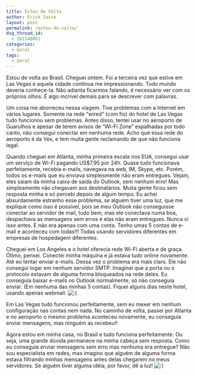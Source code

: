 ```yaml
---
title: Estou de Volta
author: Erick Sasse
layout: post
permalink: /estou-de-volta/
dsq_thread_id:
  - 262148861
categories:
  - Geral
tags:
  - Geral
---
```

Estou de volta ao Brasil. Cheguei ontem. Foi a terceira vez que estive em Las Vegas e aquela cidade continua me impressionando. Todo mundo deveria conhece-la. N&atilde;o adianta ficarmos falando, &eacute; necess&aacute;rio ver com os pr&oacute;prios olhos. &Eacute; algo incr&iacute;vel demais para se descrever com palavras.

Um coisa me aborreceu nessa viagem. Tive problemas com a Internet em v&aacute;rios lugares. Somente na rede &#8220;wired&#8221; (com fio) do hotel de Las Vegas tudo funcionou sem problemas. Antes disso, tentei usar no aeroporto de Guarulhos e apesar de terem avisos de &#8220;Wi-Fi Zone&#8221; espalhadas por todo canto, n&atilde;o consegui conectar em nenhuma rede. Acho que essa rede do aeroporto &eacute; da Vex, e tem muita gente reclamando de que n&atilde;o funciona legal.

Quando cheguei em Atlanta, minha primeira escala nos EUA, consegui usar um servi&ccedil;o de Wi-Fi pagando US$7,95 por 24h. Quase tudo funcionava perfeitamente, recebia e-mails, navegava na web, IM, Skype, etc. Por&eacute;m, todos os e-mails que eu enviava simplesmente n&atilde;o eram entregues. Vejam, eles saiam da minha caixa de sa&iacute;da do Outlook, sem nenhum erro! Mas simplesmente n&atilde;o chegavam aos destinat&aacute;rios. Muita gente ficou sem resposta minha e s&oacute; percebi depois de algum tempo. Eu achei absurdamente estranho esse problema, se algu&eacute;m tiver uma luz, que me explique como isso &eacute; poss&iacute;vel, pois se meu Outlook n&atilde;o conseguisse conectar ao servidor de mail, tudo bem, mas ele conectava numa boa, despachava as mensagens sem erros e elas n&atilde;o eram entregues. Nunca vi isso antes. E n&atilde;o era apenas com uma conta. Tenho umas 5 contas de e-mail e aconteceu com todas!!! Todas usando servidores diferentes em empresas de hospedagem diferentes.

Cheguei em Los Angeles e o hotel oferecia rede Wi-Fi aberta e de gra&ccedil;a. &Oacute;timo, pensei. Conectei minha m&aacute;quina e j&aacute; estava tudo online novamente. At&eacute; eu tentar enviar e-mails. Dessa vez o problema era mais claro. Ele n&atilde;o consegui logar em nenhum servidor SMTP. Imaginei que a porta ou o protocolo estavam de alguma forma bloqueados na rede deles. Eu conseguia baixar e-mails no Outlook normalmente, s&oacute; n&agrave;o conseguia enviar. (Em nenhuma das minhas 5 contas). Fiquei alguns dias neste hotel, usando apenas webmail. <img src="http://www.ericksasse.com.br/wp-includes/images/smilies/icon_sad.gif" alt=":(" class="wp-smiley" />

Em Las Vegas tudo funcionou perfeitamente, sem eu mexer em nenhum configura&ccedil;&atilde;o nas contas nem nada. No caminho de volta, passei por Atlanta e no aeroporto o mesmo problema aconteceu novamente, eu conseguia enviar mensagens, mas ningu&eacute;m as recebeu!!

Agora estou em minha casa, no Brasil e tudo funciona perfeitamente. Ou seja, uma grande d&uacute;vida permanece na minha cabe&ccedil;a sem resposta. Como eu conseguia enviar mensagens sem erro mas nenhuma era entregue? N&atilde;o sou especialista em redes, mas imagino que algu&eacute;m de alguma forma estava filtrando minhas mensagens antes delas chegarem no meus servidores. Se algu&eacute;m tiver alguma id&eacute;ia, por favor, d&ecirc; a luz! <img src="http://www.ericksasse.com.br/wp-includes/images/smilies/icon_smile.gif" alt=":)" class="wp-smiley" />